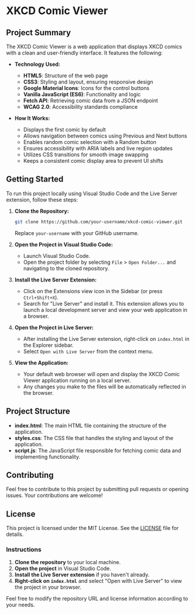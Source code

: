 # XKCD Comic Viewer

## Project Summary

The XKCD Comic Viewer is a web application that displays XKCD comics with a clean and user-friendly interface. It features the following:

- **Technology Used:**
  - **HTML5**: Structure of the web page
  - **CSS3**: Styling and layout, ensuring responsive design
  - **Google Material Icons**: Icons for the control buttons
  - **Vanilla JavaScript (ES6)**: Functionality and logic
  - **Fetch API**: Retrieving comic data from a JSON endpoint
  - **WCAG 2.0**: Accessibility standards compliance

- **How It Works:**
  - Displays the first comic by default
  - Allows navigation between comics using Previous and Next buttons
  - Enables random comic selection with a Random button
  - Ensures accessibility with ARIA labels and live region updates
  - Utilizes CSS transitions for smooth image swapping
  - Keeps a consistent comic display area to prevent UI shifts

## Getting Started

To run this project locally using Visual Studio Code and the Live Server extension, follow these steps:

1. **Clone the Repository:**
   ```bash
   git clone https://github.com/your-username/xkcd-comic-viewer.git
   ```
   Replace `your-username` with your GitHub username.

2. **Open the Project in Visual Studio Code:**
   - Launch Visual Studio Code.
   - Open the project folder by selecting `File` > `Open Folder...` and navigating to the cloned repository.

3. **Install the Live Server Extension:**
   - Click on the Extensions view icon in the Sidebar (or press `Ctrl+Shift+X`).
   - Search for "Live Server" and install it. This extension allows you to launch a local development server and view your web application in a browser.

4. **Open the Project in Live Server:**
   - After installing the Live Server extension, right-click on `index.html` in the Explorer sidebar.
   - Select `Open with Live Server` from the context menu.

5. **View the Application:**
   - Your default web browser will open and display the XKCD Comic Viewer application running on a local server.
   - Any changes you make to the files will be automatically reflected in the browser.

## Project Structure

- **index.html**: The main HTML file containing the structure of the application.
- **styles.css**: The CSS file that handles the styling and layout of the application.
- **script.js**: The JavaScript file responsible for fetching comic data and implementing functionality.

## Contributing

Feel free to contribute to this project by submitting pull requests or opening issues. Your contributions are welcome!

## License

This project is licensed under the MIT License. See the [LICENSE](LICENSE) file for details.

### Instructions

1. **Clone the repository** to your local machine.
2. **Open the project** in Visual Studio Code.
3. **Install the Live Server extension** if you haven't already.
4. **Right-click on `index.html`** and select "Open with Live Server" to view the project in your browser.

Feel free to modify the repository URL and license information according to your needs.